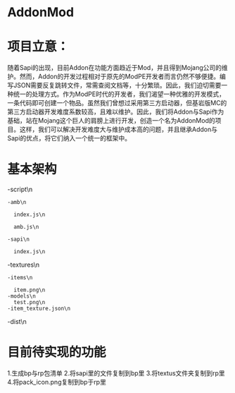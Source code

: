 # AddonMod

# 项目立意：
随着Sapi的出现，目前Addon在功能方面趋近于Mod，并且得到Mojang公司的维护。然而，Addon的开发过程相对于原先的ModPE开发者而言仍然不够便捷。编写JSON需要反复跳转文件，常需查阅文档等，十分繁琐。因此，我们迫切需要一种统一的处理方式。作为ModPE时代的开发者，我们渴望一种优雅的开发模式，一条代码即可创建一个物品。虽然我们曾想过采用第三方启动器，但基岩版MC的第三方启动器开发难度系数较高，且难以维护。因此，我们将Addon与Sapi作为基础，站在Mojang这个巨人的肩膀上进行开发，创造一个名为AddonMod的项目。这样，我们可以解决开发难度大与维护成本高的问题，并且继承Addon与Sapi的优点，将它们纳入一个统一的框架中。
# 基本架构
  
  -script\n
    
    -amb\n
      
      index.js\n
      
      amb.js\n
    
    -sapi\n
      
      index.js\n
  
  -textures\n
    
    -items\n
      
      item.png\n
    -models\n
      test.png\n
    -item_texture.json\n
  -dist\n

# 目前待实现的功能
1.生成bp与rp包清单
2.将sapi里的文件复制到bp里
3.将textus文件夹复制到rp里
4.将pack_icon.png复制到bp于rp里

